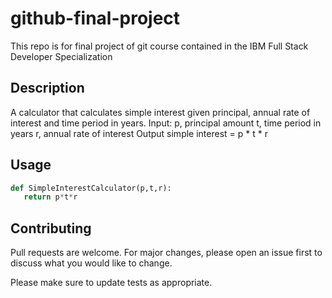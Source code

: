 # github-final-project

This repo is for final project of git course contained in the IBM Full Stack Developer Specialization

## Description

A calculator that calculates simple interest given principal, annual rate of interest and time period in years.
Input:
   p, principal amount
   t, time period in years
   r, annual rate of interest
Output
   simple interest = p * t * r

## Usage

```python
def SimpleInterestCalculator(p,t,r):
   return p*t*r
```
   
## Contributing

Pull requests are welcome. For major changes, please open an issue first
to discuss what you would like to change.

Please make sure to update tests as appropriate.
